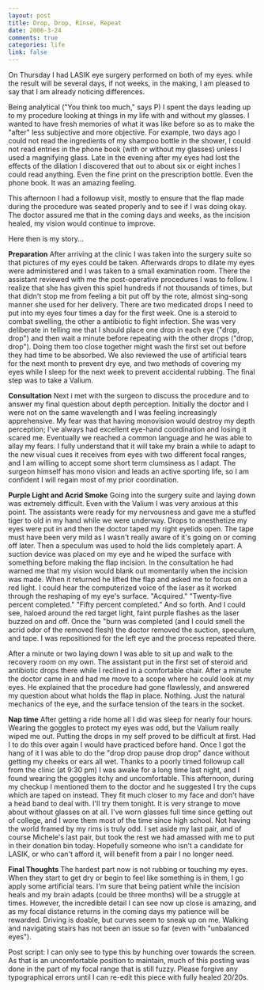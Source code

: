 ```yaml
--- 
layout: post
title: Drop, Drop, Rinse, Repeat
date: 2006-3-24
comments: true
categories: life
link: false
---
```

On Thursday I had LASIK eye surgery performed on both of my eyes. while the result will be several days, if not weeks, in the making, I am pleased to say that I am already noticing differences.

Being analytical ("You think too much," says P) I spent the days leading up to my procedure looking at things in my life with and without my glasses. I wanted to have fresh memories of what it was like before so as to make the "after" less subjective and more objective. For example, two days ago I could not read the ingredients of my shampoo bottle in the shower, I could not read entries in the phone book (with or without my glasses) unless I used a magnifying glass. Late in the evening after my eyes had lost the effects of the dilation I discovered that out to about six or eight inches I could read anything. Even the fine print on the prescription bottle. Even the phone book. It was an amazing feeling.

This afternoon I had a followup visit, mostly to ensure that the flap made during the procedure was seated properly and to see if I was doing okay. The doctor assured me that in the coming days and weeks, as the incision healed, my vision would continue to improve.

Here then is my story...

<strong>Preparation</strong>
After arriving at the clinic I was taken into the surgery suite so that pictures of my eyes could be taken. Afterwards drops to dilate my eyes were administered and I was taken to a small examination room. There the assistant reviewed with me the post-operative procedures I was to follow. I realize that she has given this spiel hundreds if not thousands of times, but that didn't stop me from feeling a bit put off by the rote, almost sing-song manner she used for her delivery. There are two medicated drops I need to put into my eyes four times a day for the first week. One is a steroid to combat swelling, the other a antibiotic to fight infection. She was very deliberate in telling me that I should place one drop in each eye ("drop, drop") and then wait a minute before repeating with the other drops ("drop, drop"). Doing them too close together might wash the first set out before they had time to be absorbed. We also reviewed the use of artificial tears for the next month to prevent dry eye, and two methods of covering my eyes while I sleep for the next week to prevent accidental rubbing. The final step was to take a Valium.

<strong>Consultation</strong>
Next i met with the surgeon to discuss the procedure and to answer my final question about depth perception. Initially the doctor and I were not on the same wavelength and I was feeling increasingly apprehensive. My fear was that having monovision would destroy my depth perception; I've always had excellent eye-hand coordination and losing it scared me. Eventually we reached a common language and he was able to allay my fears. I fully understand that it will take my brain a while to adapt to the new visual cues it receives from eyes with two different focal ranges, and I am willing to accept some short term clumsiness as I adapt. The surgeon himself has mono vision and leads an active sporting life, so I am confident I will regain most of my prior coordination.

<strong>Purple Light and Acrid Smoke</strong>
Going into the surgery suite and laying down was extremely difficult. Even with the Valium I was very anxious at this point. The assistants were ready for my nervousness and gave me a stuffed tiger to old in my hand while we were underway. Drops to anesthetize my eyes were put in and then the doctor taped my right eyelids open. The tape must have been very mild as I wasn't really aware of it's going on or coming off later. Then a speculum was used to hold the lids completely apart. A suction device was placed on my eye and he wiped the surface with something before making the flap incision. In the consultation he had warned me that my vision would blank out momentarily when the incision was made. When it returned he lifted the flap and asked me to focus on a red light. I could hear the computerized voice of the laser as it worked through the reshaping of my eye's surface. "Acquired." "Twenty-five percent completed." "Fifty percent completed." And so forth. And I could see, haloed around the red target light, faint purple flashes as the laser buzzed on and off. Once the "burn was completed (and I could smell the acrid odor of the removed flesh) the doctor removed the suction, speculum, and tape. I was repositioned for the left eye and the process repeated there.

After a minute or two laying down I was able to sit up and walk to the recovery room on my own. The assistant put in the first set of steroid and antibiotic drops there while I reclined in a comfortable chair. After a minute the doctor came in and had me move to a scope where he could look at my eyes. He explained that the procedure had gone flawlessly, and answered my question about what holds the flap in place. Nothing. Just the natural mechanics of the eye, and the surface tension of the tears in the socket.

<strong>Nap time</strong>
After getting a ride home all I did was sleep for nearly four hours. Wearing the goggles to protect my eyes was odd, but the Valium really wiped me out. Putting the drops in my self proved to be difficult at first. Had I to do this over again I would have practiced before hand. Once I got the hang of it I was able to do the "drop drop pause drop drop" dance without getting my cheeks or ears all wet. Thanks to a poorly timed followup call from the clinic (at 9:30 pm) I was awake for a long time last night, and I found wearing the goggles itchy and uncomfortable. This afternoon, during my checkup I mentioned them to the doctor and he suggested I try the cups which are taped on instead. They fit much closer to my face and don't have a head band to deal with. I'll try them tonight.
<the>It is very strange to move about without glasses on at all. I've worn glasses full time since getting out of college, and I wore them most of the time since high school. Not having the world framed by my rims is truly odd. I set aside my last pair, and of course Michele's last pair, but took the rest we had amassed with me to put in their donation bin today. Hopefully someone who isn't a candidate for LASIK, or who can't afford it, will benefit from a pair I no longer need.</the>

<strong>Final Thoughts</strong>
The hardest part now is not rubbing or touching my eyes. When they start to get dry or begin to feel like something is in them, I go apply some artificial tears. I'm sure that being patient while the incision heals and my brain adapts (could be three months) will be a struggle at times. However, the incredible detail I can see now up close is amazing, and as my focal distance returns in the coming days my patience will be rewarded. Driving is doable, but curves seem to sneak up on me. Walking and navigating stairs has not been an issue so far (even with "unbalanced eyes").

Post script: I can only see to type this by hunching over towards the screen. As that is an uncomfortable position to maintain, much of this posting was done in the part of my focal range that is still fuzzy. Please forgive any typographical errors until I can re-edit this piece with fully healed 20/20s.
